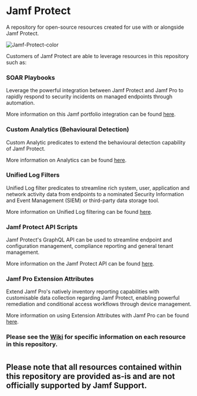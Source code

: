# Jamf Protect
A repository for open-source resources created for use with or alongside Jamf Protect.

![Jamf-Protect-color](https://user-images.githubusercontent.com/39714638/132669395-cc0e613d-a1f5-480a-8c52-6380b945f4d7.png)

Customers of Jamf Protect are able to leverage resources in this repository such as:

### SOAR Playbooks

Leverage the powerful integration between Jamf Protect and Jamf Pro to rapidly respond to security incidents on managed endpoints through automation.

More information on this Jamf portfolio integration can be found [here](https://docs.jamf.com/jamf-protect/documentation/Setting_Up_Analytic_Remediation_With_Jamf_Pro.html).

### Custom Analytics (Behavioural Detection)

Custom Analytic predicates to extend the behavioural detection capability of Jamf Protect.

More information on Analytics can be found [here](https://docs.jamf.com/jamf-protect/documentation/Analytics.html).

### Unified Log Filters

Unified Log filter predicates to streamline rich system, user, application and network activity data from endpoints to a nominated Security Information and Event Management (SIEM) or third-party data storage tool.

More information on Unified Log filtering can be found [here](https://docs.jamf.com/jamf-protect/documentation/Unified_Logging.html).

### Jamf Protect API Scripts

Jamf Protect's GraphQL API can be used to streamline endpoint and configuration management, compliance reporting and general tenant management.

More information on the Jamf Protect API can be found [here](https://docs.jamf.com/jamf-protect/documentation/Jamf_Protect_API.html).

### Jamf Pro Extension Attributes

Extend Jamf Pro's natively inventory reporting capabilities with customisable data collection regarding Jamf Protect, enabling powerful remediation and conditional access workflows through device management.  

More information on using Extension Attributes with Jamf Pro can be found [here](https://docs.jamf.com/10.32.0/jamf-pro/administrator-guide/Computer_Extension_Attributes.html).

### Please see the [Wiki](https://github.com/jamf/jamfprotect/wiki) for specific information on each resource in this repository.

#
## Please note that all resources contained within this repository are provided as-is and are not officially supported by Jamf Support.
